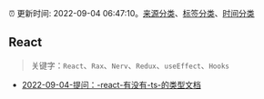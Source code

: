 :alarm_clock: 更新时间: 2022-09-04 06:47:10。[来源分类](../README.md)、[标签分类](../TAGS.md)、[时间分类](../TIMELINE.md)

## React


> 关键字：`React`、`Rax`、`Nerv`、`Redux`、`useEffect`、`Hooks`



- [2022-09-04-提问：-react-有没有-ts-的类型文档](https://www.v2ex.com/t/877581) 